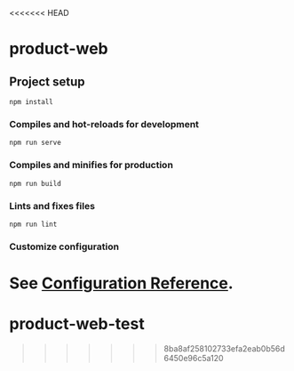 <<<<<<< HEAD
# product-web

## Project setup
```
npm install
```

### Compiles and hot-reloads for development
```
npm run serve
```

### Compiles and minifies for production
```
npm run build
```

### Lints and fixes files
```
npm run lint
```

### Customize configuration
See [Configuration Reference](https://cli.vuejs.org/config/).
=======
# product-web-test
>>>>>>> 8ba8af258102733efa2eab0b56d6450e96c5a120
